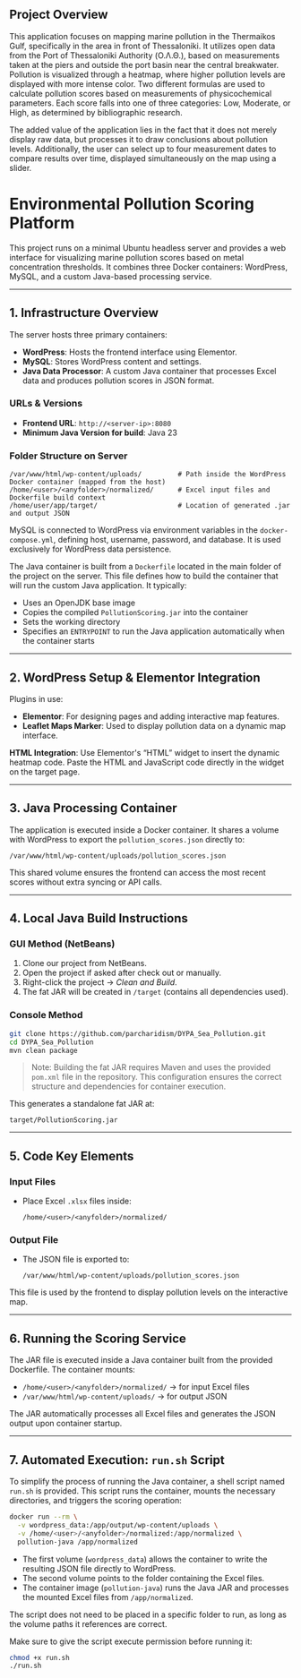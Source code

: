 ## Project Overview

This application focuses on mapping marine pollution in the Thermaikos Gulf, specifically in the area in front of Thessaloniki. It utilizes open data from the Port of Thessaloniki Authority (Ο.Λ.Θ.), based on measurements taken at the piers and outside the port basin near the central breakwater. Pollution is visualized through a heatmap, where higher pollution levels are displayed with more intense color. Two different formulas are used to calculate pollution scores based on measurements of physicochemical parameters. Each score falls into one of three categories: Low, Moderate, or High, as determined by bibliographic research. 

The added value of the application lies in the fact that it does not merely display raw data, but processes it to draw conclusions about pollution levels. Additionally, the user can select up to four measurement dates to compare results over time, displayed simultaneously on the map using a slider.

# Environmental Pollution Scoring Platform

This project runs on a minimal Ubuntu headless server and provides a web interface for visualizing marine pollution scores based on metal concentration thresholds. It combines three Docker containers: WordPress, MySQL, and a custom Java-based processing service.

---

## 1. Infrastructure Overview

The server hosts three primary containers:

- **WordPress**: Hosts the frontend interface using Elementor.
- **MySQL**: Stores WordPress content and settings.
- **Java Data Processor**: A custom Java container that processes Excel data and produces pollution scores in JSON format.

### URLs & Versions

- **Frontend URL**: `http://<server-ip>:8080`
- **Minimum Java Version for build**: Java 23

### Folder Structure on Server

```
/var/www/html/wp-content/uploads/         # Path inside the WordPress Docker container (mapped from the host)
/home/<user>/<anyfolder>/normalized/      # Excel input files and Dockerfile build context
/home/user/app/target/                    # Location of generated .jar and output JSON
```

MySQL is connected to WordPress via environment variables in the `docker-compose.yml`, defining host, username, password, and database. It is used exclusively for WordPress data persistence.

The Java container is built from a `Dockerfile` located in the main folder of the project on the server. This file defines how to build the container that will run the custom Java application. It typically:
- Uses an OpenJDK base image
- Copies the compiled `PollutionScoring.jar` into the container
- Sets the working directory
- Specifies an `ENTRYPOINT` to run the Java application automatically when the container starts

---

## 2. WordPress Setup & Elementor Integration

Plugins in use:

- **Elementor**: For designing pages and adding interactive map features.
- **Leaflet Maps Marker**: Used to display pollution data on a dynamic map interface.

**HTML Integration**: Use Elementor's “HTML” widget to insert the dynamic heatmap code. Paste the HTML and JavaScript code directly in the widget on the target page.

---

## 3. Java Processing Container

The application is executed inside a Docker container. It shares a volume with WordPress to export the `pollution_scores.json` directly to:

```
/var/www/html/wp-content/uploads/pollution_scores.json
```

This shared volume ensures the frontend can access the most recent scores without extra syncing or API calls.

---

## 4. Local Java Build Instructions

### GUI Method (NetBeans)

1. Clone our project from NetBeans.
2. Open the project if asked after check out or manually.
3. Right-click the project → *Clean and Build*.
4. The fat JAR will be created in `/target` (contains all dependencies used).

### Console Method

```bash
git clone https://github.com/parcharidism/DYPA_Sea_Pollution.git
cd DYPA_Sea_Pollution
mvn clean package
```

> Note: Building the fat JAR requires Maven and uses the provided `pom.xml` file in the repository. This configuration ensures the correct structure and dependencies for container execution.

This generates a standalone fat JAR at:
```
target/PollutionScoring.jar
```

---

## 5. Code Key Elements

### Input Files

- Place Excel `.xlsx` files inside:
  ```
  /home/<user>/<anyfolder>/normalized/
  ```

### Output File

- The JSON file is exported to:
  ```
  /var/www/html/wp-content/uploads/pollution_scores.json
  ```

This file is used by the frontend to display pollution levels on the interactive map.

---

## 6. Running the Scoring Service

The JAR file is executed inside a Java container built from the provided Dockerfile. The container mounts:

- `/home/<user>/<anyfolder>/normalized/` → for input Excel files
- `/var/www/html/wp-content/uploads/` → for output JSON

The JAR automatically processes all Excel files and generates the JSON output upon container startup.

---

## 7. Automated Execution: `run.sh` Script

To simplify the process of running the Java container, a shell script named `run.sh` is provided. This script runs the container, mounts the necessary directories, and triggers the scoring operation:

```bash
docker run --rm \
  -v wordpress_data:/app/output/wp-content/uploads \
  -v /home/<user>/<anyfolder>/normalized:/app/normalized \
  pollution-java /app/normalized
```

- The first volume (`wordpress_data`) allows the container to write the resulting JSON file directly to WordPress.
- The second volume points to the folder containing the Excel files.
- The container image (`pollution-java`) runs the Java JAR and processes the mounted Excel files from `/app/normalized`.

The script does not need to be placed in a specific folder to run, as long as the volume paths it references are correct.

Make sure to give the script execute permission before running it:

```bash
chmod +x run.sh
./run.sh
```
